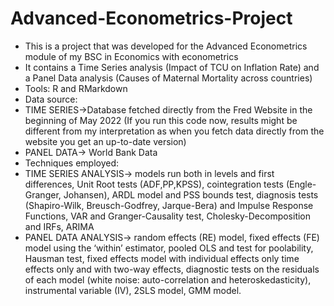 # Advanced-Econometrics-Project

* This is a project that was developed for the Advanced Econometrics module of my BSC in Economics with econometrics 
* It contains a Time Series analysis (Impact of TCU on Inflation Rate) and a Panel Data analysis (Causes of Maternal Mortality across countries)
* Tools: R and RMarkdown
* Data source: 
* TIME SERIES->Database fetched directly from the Fred Website in the beginning of May 2022 (If you run this code now, results might be different from my interpretation as when you fetch data directly from the website you get an up-to-date version) 
* PANEL DATA-> World Bank Data
* Techniques employed: 
* TIME SERIES ANALYSIS-> models run both in levels and first differences, Unit Root tests (ADF,PP,KPSS), cointegration tests (Engle-Granger, Johansen), ARDL model and PSS bounds test, diagnosis tests (Shapiro-Wilk, Breusch-Godfrey, Jarque-Bera) and Impulse Response Functions, VAR and Granger-Causality test, Cholesky-Decomposition and IRFs, ARIMA
* PANEL DATA ANALYSIS-> random effects (RE) model, fixed effects (FE) model using the ‘within’ estimator, pooled OLS and test for poolability, Hausman test, fixed effects model with individual effects only time effects only and with two-way effects, diagnostic tests on the residuals of each model (white noise: auto-correlation and heteroskedasticity), instrumental variable (IV), 2SLS model, GMM model. 
